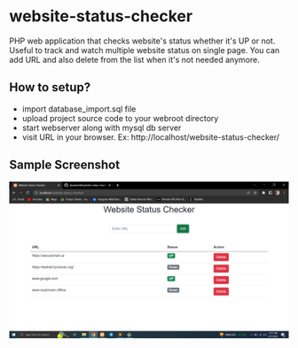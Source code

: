 # website-status-checker
PHP web application that checks website's status whether it's UP or not. Useful to track and watch multiple website status on single page. You can add URL and also delete from the list when it's not needed anymore.

## How to setup?
- import database_import.sql file
- upload project source code to your webroot directory
- start webserver along with mysql db server
- visit URL in your browser. Ex: http://localhost/website-status-checker/

## Sample Screenshot
![alt text](https://github.com/dwarkesh8/website-status-checker/blob/main/website-status-checker-ss.png)



